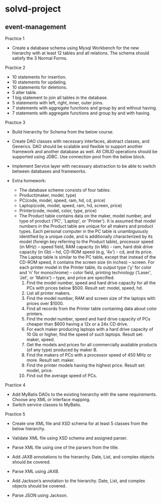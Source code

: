 # solvd-project

## event-management

Practice 1

- Create a database schema using Mysql Workbench for the new hierarchy with at least 12 tables and all relations. The schema should satisfy the 3
  Normal Forms.

Practice 2

- 10 statements for insertion.
- 10 statements for updating.
- 10 statements for deletions.
- 5 alter table.
- 1 big statement to join all tables in the database.
- 5 statements with left, right, inner, outer joins.
- 7 statements with aggregate functions and group by and without having.
- 7 statements with aggregate functions and group by and with having.

Practice 3

- Build hierarchy for Schema from the below course.
- Create DAO classes with necessary interfaces, abstract classes, and Generics. DAO should be scalable and flexible to support another framework
  and another database as well. All CRUD operations should be supported using JDBC. Use connection pool from the below block.
- Implement Service layer with necessary abstraction to be able to switch between databases and frameworks.

- Extra homework:
    - The database scheme consists of four tables:
    - Product(maker, model, type)
    - PC(code, model, speed, ram, hd, cd, price)
    - Laptop(code, model, speed, ram, hd, screen, price)
    - Printer(code, model, color, type, price)
    - The Product table contains data on the maker, model number, and type of product ('PC', 'Laptop', or 'Printer'). It is assumed that model
      numbers
      in the Product table are unique for all makers and product types. Each personal computer in the PC table is unambiguously identified by a unique
      code, and is additionally characterized by its model (foreign key referring to the Product table), processor speed (in MHz) – speed field, RAM
      capacity (in Mb) - ram, hard disk drive capacity (in Gb) – hd, CD-ROM speed (e.g, '4x') - cd, and its price. The Laptop table is similar to
      the PC table, except that instead of the CD-ROM speed, it contains the screen size (in inches) – screen. For each printer model in the
      Printer table, its output type (‘y’ for color and ‘n’ for monochrome) – color field, printing technology ('Laser', 'Jet', or 'Matrix') –
      type, and price are specified.
        1. Find the model number, speed and hard drive capacity for all the PCs with prices below $500. Result set: model, speed, hd.
        2. List all printer makers.
        3. Find the model number, RAM and screen size of the laptops with prices over $1000.
        4. Find all records from the Printer table containing data about color printers.
        5. Find the model number, speed and hard drive capacity of PCs cheaper than $600 having a 12x or a 24x CD drive.
        6. For each maker producing laptops with a hard drive capacity of 10 Gb or higher, find the speed of such laptops. Result set: maker, speed.
        7. Get the models and prices for all commercially available products (of any type) produced by maker B.
        8. Find the makers of PCs with a processor speed of 450 MHz or more. Result set: maker.
        9. Find the printer models having the highest price. Result set: model, price.
        10. Find out the average speed of PCs.

Practice 4

- Add MyBatis DAOs to the existing hierarchy with the same requirements. Choose any XML or interface mapping.
- Switch service classes to MyBatis.

Practice 5

- Create one XML file and XSD schema for at least 5 classes from the below hierarchy.
- Validate XML file using XSD schema and assigned parser.
- Parse XML file using one of the parsers from the title.

- Add JAXB annotations to the hierarchy. Date, List, and complex objects should be covered.
- Parse XML using JAXB.

- Add Jackson’s annotation to the hierarchy. Date, List, and complex objects should be covered.
- Parse JSON using Jackson.